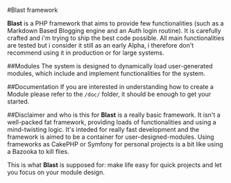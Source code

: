 #Blast framework

**Blast** is a PHP framework that aims to provide few functionalities (such as a Markdown Based Blogging engine and an Auth login routine). It is carefully crafted and i'm trying to ship the best code possible. All main functionalities are tested but i consider it still as an early Alpha, i therefore don't recommend using it in production or for large systems.

##Modules
The system is designed to dynamically load user-generated modules, which include and implement functionalities for the system.

##Documentation
If you are interested in understanding how to create a Module please refer to the `/doc/` folder, it should be enough to get your started.

##Disclaimer and who is this for
**Blast** is a really basic framework. It isn't a well-packed fat framework, providing loads of functionalities and using a mind-twisting logic. It's inteded for really fast development and the framework is aimed to be a container for user-designed-modules. Using frameworks as CakePHP or Symfony for personal projects is a bit like using a Bazooka to kill flies.  
  
This is what **Blast** is supposed for: make life easy for quick projects and let you focus on your module design.